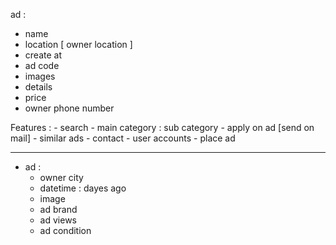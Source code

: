 
ad : 
   - name 
   - location [ owner location ]
   - create at
   - ad code
   - images 
   - details
   - price
   - owner phone number 




Features : 
    - search 
    - main category : sub category 
    - apply on ad [send on mail]
    - similar ads
    - contact
    - user accounts 
    - place ad



   ------------------
   - ad : 
      - owner city 
      - datetime : dayes ago
      - image
      - ad brand
      - ad views 
      - ad condition
